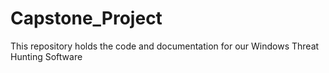 # Capstone_Project
This repository holds the code and documentation for our Windows Threat Hunting Software
